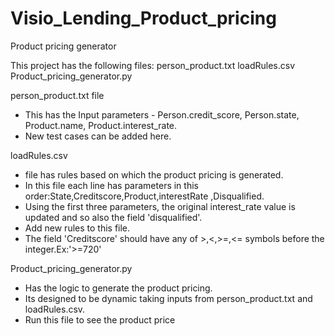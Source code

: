 # Visio_Lending_Product_pricing
Product pricing generator

This project has the following files:
person_product.txt
loadRules.csv
Product_pricing_generator.py

person_product.txt file 
- This has the Input parameters - Person.credit_score, Person.state, Product.name, Product.interest_rate. 
- New test cases can be added here.

loadRules.csv 
- file has rules based on which the product pricing is generated. 
- In this file each line has parameters in this order:State,Creditscore,Product,interestRate ,Disqualified. 
- Using the first three parameters, the original interest_rate value is updated and so also the field 'disqualified'. 
- Add new rules to this file.
- The field 'Creditscore' should have any of >,<,>=,<= symbols before the integer.Ex:'>=720'


Product_pricing_generator.py
- Has the logic to generate the product pricing. 
- Its designed to be dynamic taking inputs from person_product.txt and loadRules.csv.
- Run this file to see the product price
